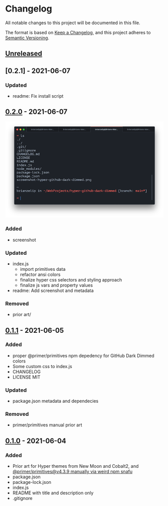 # Changelog

All notable changes to this project will be documented in this file.

The format is based on [Keep a Changelog](https://keepachangelog.com/en/1.0.0/),
and this project adheres to [Semantic Versioning](https://semver.org/spec/v2.0.0.html).

## [Unreleased]

## [0.2.1] - 2021-06-07

### Updated

- readme: Fix install script

## [0.2.0] - 2021-06-07

![Screenshot](./screenshot-hyper-github-dark-dimmed.png)

### Added

- screenshot

### Updated

- index.js
  - import primitives data
  - refactor ansi colors
  - finalize hyper css selectors and styling approach
  - finalize js vars and property values
- readme: Add screenshot and metadata

### Removed

- prior art/

## [0.1.1] - 2021-06-05

### Added

- proper @primer/primitives npm depedency for GitHub Dark Dimmed colors
- Some custom css to index.js
- CHANGELOG
- LICENSE MIT

### Updated

- package.json metadata and dependecies

### Removed

- primer/primitives manual prior art

## [0.1.0] - 2021-06-04

### Added

- Prior art for Hyper themes from New Moon and Cobalt2, and [@primer/primitives@v4.3.9 manually via weird npm snafu](https://github.com/primer/primitives/issues/127)
- package.json
- package-lock.json
- index.js
- README with title and description only
- .gitignore

[unreleased]: https://github.com/brianzelip/hyper-github-dark-dimmed/compare/v0.1.0...HEAD
[0.2.0]: https://github.com/brianzelip/hyper-github-dark-dimmed/compare/v0.1.0...v0.2.0
[0.1.1]: https://github.com/brianzelip/hyper-github-dark-dimmed/compare/v0.1.0...v0.1.1
[0.1.0]: https://github.com/brianzelip/hyper-github-dark-dimmed/releases/tag/v0.1.0
